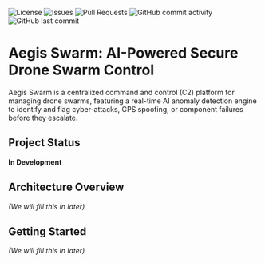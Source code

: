 ![License](https://img.shields.io/badge/license-MIT-blue.svg)
![Issues](https://img.shields.io/github/issues/moses-varghese/aegis-swarm)
![Pull Requests](https://img.shields.io/github/issues-pr/moses-varghese/aegis-swarm)
![GitHub commit activity](https://img.shields.io/github/commit-activity/w/moses-varghese/aegis-swarm)
![GitHub last commit](https://img.shields.io/github/last-commit/moses-varghese/aegis-swarm)

# Aegis Swarm: AI-Powered Secure Drone Swarm Control

Aegis Swarm is a centralized command and control (C2) platform for managing drone swarms, featuring a real-time AI anomaly detection engine to identify and flag cyber-attacks, GPS spoofing, or component failures before they escalate.

## Project Status

**In Development**

## Architecture Overview
*(We will fill this in later)*

## Getting Started
*(We will fill this in later)*
